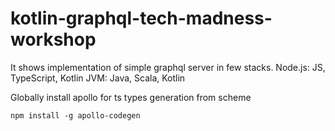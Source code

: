 # kotlin-graphql-tech-madness-workshop
It shows implementation of simple graphql server in few stacks.
Node.js: JS, TypeScript, Kotlin
JVM: Java, Scala, Kotlin


Globally install apollo for ts types generation from scheme

```
npm install -g apollo-codegen
```